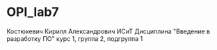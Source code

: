 # OPI_lab7
Костюкевич
Кирилл
Александрович
ИСиТ
Дисциплина "Введение в разработку ПО"
курс 1, группа 2, подгруппа 1
